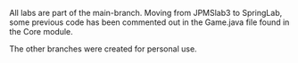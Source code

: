 All labs are part of the main-branch.
Moving from JPMSlab3 to SpringLab, some previous code has been commented out in the Game.java file found in the Core module.

The other branches were created for personal use.

